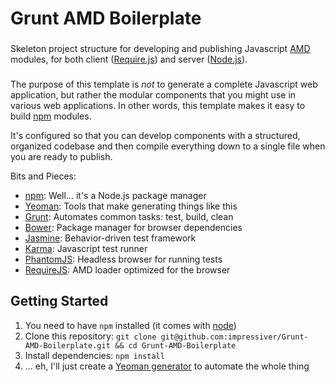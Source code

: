 Grunt AMD Boilerplate
=====================

###
Skeleton project structure for developing and publishing Javascript
[AMD](https://github.com/amdjs/amdjs-api/wiki/AMD) modules, for both client
([Require.js](http://requirejs.org/)) and server ([Node.js](http://nodejs.org/)).
###

The purpose of this template is *not* to generate a complete Javascript web
application, but rather the modular components that you might use in various web
applications. In other words, this template makes it easy to build
[npm](https://npmjs.org/) modules.

It's configured so that you can develop components with a structured, organized
codebase and then compile everything down to a single file when you are ready to
publish.

Bits and Pieces:
  -  [npm](https://npmjs.org/):                     Well... it's a Node.js package manager
  -  [Yeoman](http://yeoman.io):                    Tools that make generating things like this
  -  [Grunt](http://gruntjs.com/):                  Automates common tasks: test, build, clean
  -  [Bower](http://bower.io/):                     Package manager for browser dependencies
  -  [Jasmine](https://jasmine.github.io/):         Behavior-driven test framework
  -  [Karma](http://karma-runner.github.io/):       Javascript test runner
  -  [PhantomJS](http://phantomjs.org/):            Headless browser for running tests
  -  [RequireJS](http://requirejs.org/):            AMD loader optimized for the browser

## Getting Started
  1.  You need to have `npm` installed (it comes with [node](http://nodejs.org/))
  1.  Clone this repository: `git clone git@github.com:impressiver/Grunt-AMD-Boilerplate.git && cd Grunt-AMD-Boilerplate`
  1.  Install dependencies: `npm install`
  1.  ... eh, I'll just create a [Yeoman generator](https://github.com/impressiver/generator-amd-module) to automate the whole thing
